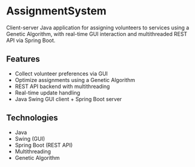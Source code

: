 # AssignmentSystem
Client-server Java application for assigning volunteers to services using a Genetic Algorithm, with real-time GUI interaction and multithreaded REST API via Spring Boot.
## Features

- Collect volunteer preferences via GUI
- Optimize assignments using a Genetic Algorithm
- REST API backend with multithreading
- Real-time update handling
- Java Swing GUI client + Spring Boot server

## Technologies

- Java
- Swing (GUI)
- Spring Boot (REST API)
- Multithreading
- Genetic Algorithm
